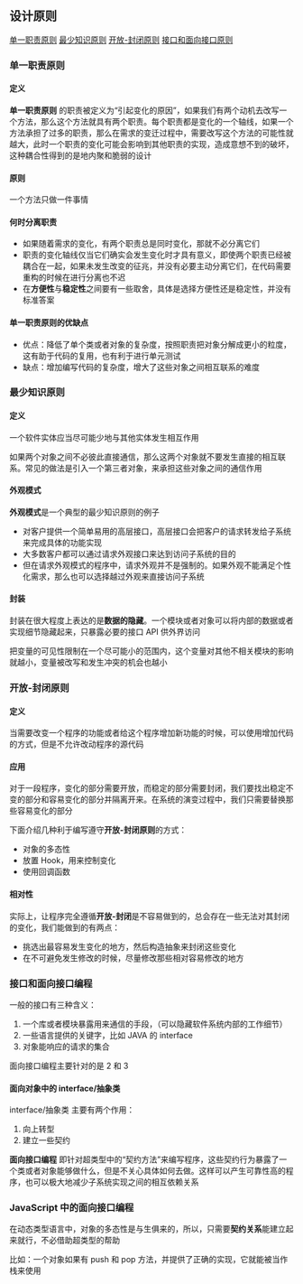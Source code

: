 ## 设计原则
[单一职责原则](单一职责原则)
[最少知识原则](最少知识原则)
[开放-封闭原则](开放-封闭原则)
[接口和面向接口原则](接口和面向接口原则)

### 单一职责原则
#### 定义
**单一职责原则** 的职责被定义为“引起变化的原因”，如果我们有两个动机去改写一个方法，那么这个方法就具有两个职责。每个职责都是变化的一个轴线，如果一个方法承担了过多的职责，那么在需求的变迁过程中，需要改写这个方法的可能性就越大，此时一个职责的变化可能会影响到其他职责的实现，造成意想不到的破坏，这种耦合性得到的是地内聚和脆弱的设计

#### 原则
一个方法只做一件事情

#### 何时分离职责
- 如果随着需求的变化，有两个职责总是同时变化，那就不必分离它们
- 职责的变化轴线仅当它们确实会发生变化时才具有意义，即使两个职责已经被耦合在一起，如果未发生改变的征兆，并没有必要主动分离它们，在代码需要重构的时候在进行分离也不迟
- 在**方便性**与**稳定性**之间要有一些取舍，具体是选择方便性还是稳定性，并没有标准答案

#### 单一职责原则的优缺点
- 优点：降低了单个类或者对象的复杂度，按照职责把对象分解成更小的粒度，这有助于代码的复用，也有利于进行单元测试
- 缺点：增加编写代码的复杂度，增大了这些对象之间相互联系的难度

### 最少知识原则
#### 定义
一个软件实体应当尽可能少地与其他实体发生相互作用

如果两个对象之间不必彼此直接通信，那么这两个对象就不要发生直接的相互联系。常见的做法是引入一个第三者对象，来承担这些对象之间的通信作用

#### 外观模式
**外观模式**是一个典型的最少知识原则的例子

- 对客户提供一个简单易用的高层接口，高层接口会把客户的请求转发给子系统来完成具体的功能实现
- 大多数客户都可以通过请求外观接口来达到访问子系统的目的
- 但在请求外观模式的程序中，请求外观并不是强制的。如果外观不能满足个性化需求，那么也可以选择越过外观来直接访问子系统

#### 封装
封装在很大程度上表达的是**数据的隐藏**。一个模块或者对象可以将内部的数据或者实现细节隐藏起来，只暴露必要的接口 API 供外界访问

把变量的可见性限制在一个尽可能小的范围内，这个变量对其他不相关模块的影响就越小，变量被改写和发生冲突的机会也越小

### 开放-封闭原则
#### 定义
当需要改变一个程序的功能或者给这个程序增加新功能的时候，可以使用增加代码的方式，但是不允许改动程序的源代码

#### 应用
对于一段程序，变化的部分需要开放，而稳定的部分需要封闭，我们要找出稳定不变的部分和容易变化的部分并隔离开来。在系统的演变过程中，我们只需要替换那些容易变化的部分

下面介绍几种利于编写遵守**开放-封闭原则**的方式：
- 对象的多态性
- 放置 Hook，用来控制变化
- 使用回调函数

#### 相对性
实际上，让程序完全遵循**开放-封闭**是不容易做到的，总会存在一些无法对其封闭的变化，我们能做到的有两点：

- 挑选出最容易发生变化的地方，然后构造抽象来封闭这些变化
- 在不可避免发生修改的时候，尽量修改那些相对容易修改的地方

### 接口和面向接口编程
一般的接口有三种含义：
1. 一个库或者模块暴露用来通信的手段，（可以隐藏软件系统内部的工作细节）
2. 一些语言提供的关键字，比如 JAVA 的 interface
3. 对象能响应的请求的集合

面向接口编程主要针对的是 2 和 3

#### 面向对象中的 interface/抽象类
interface/抽象类 主要有两个作用：
1. 向上转型
2. 建立一些契约

**面向接口编程** 即针对超类型中的“契约方法”来编写程序，这些契约行为暴露了一个类或者对象能够做什么，但是不关心具体如何去做。这样可以产生可靠性高的程序，也可以极大地减少子系统实现之间的相互依赖关系

### JavaScript 中的面向接口编程
在动态类型语言中，对象的多态性是与生俱来的，所以，只需要**契约关系**能建立起来就行，不必借助超类型的帮助

比如：一个对象如果有 push 和 pop 方法，并提供了正确的实现，它就能被当作栈来使用







